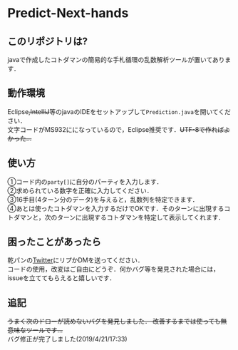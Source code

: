 # Predict-Next-hands

## このリポジトリは?
javaで作成したコトダマンの簡易的な手札循環の乱数解析ツールが置いてあります．

## 動作環境
Eclipse~~,IntelliJ~~等のjavaのIDEをセットアップして`Prediction.java`を開いてください．<br>文字コードがMS932にになっているので，Eclipse推奨です．~~UTF-8で作ればよかった...~~

## 使い方
①コード内の`party[]`に自分のパーティを入力します．<br>
②求められている数字を正確に入力してください．<br>
③16手目(4ターン分のデータ)を与えると，乱数列を特定できます．<br>
④あとは使ったコトダマンを入力するだけでOKです．そのターンに出現するコトダマンと，次のターンに出現するコトダマンを特定して表示してくれます．<br>

## 困ったことがあったら
乾パンの[Twitter](https://twitter.com/kanpan_kot)にリプかDMを送ってください．
<br>コードの使用，改変はご自由にどうぞ．何かバグ等を発見された場合には，issueを立ててもらえると嬉しいです．

## 追記
~~うまく次のドローが読めないバグを発見しました．
改善するまでは使っても無意味なツールです...~~
<br>バグ修正が完了しました(2019/4/21/17:33)
